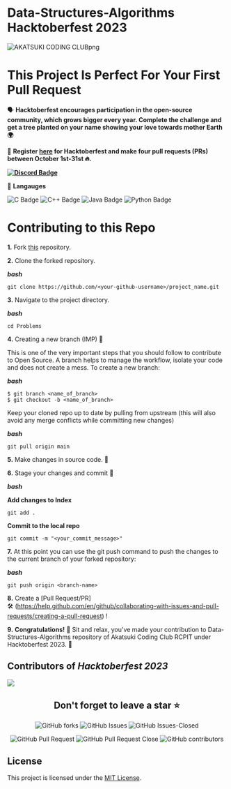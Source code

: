 # Data-Structures-Algorithms **Hacktoberfest 2023**
![AKATSUKI CODING CLUBpng](https://github.com/Akatsuki-Coding-Club/Data-Structures-Algorithms-Akatsuki-Coding-CLub/assets/146124716/a1b4b4b4-a709-4f53-a882-072583d56afc)

# This Project Is Perfect For Your First Pull Request

🗣 **Hacktoberfest encourages participation in the open-source community, which grows bigger every year. Complete the challenge and get a tree planted on your name showing your love towards mother Earth 🌍**

📢 **Register [here](https://hacktoberfest.digitalocean.com) for Hacktoberfest and make four pull requests (PRs) between October 1st-31st 🔥.**

**<a href="https://discord.com/invite/hacktoberfest"><img src="https://img.shields.io/badge/Discord-7289DA?style=for-the-badge&logo=discord&logoColor=white" alt="Discord Badge"/></a>**
 
📢 **Langauges**
<!-- Langauge badge' -->
<img src="https://img.shields.io/badge/C-00599C?style=for-the-badge&logo=c&logoColor=white" alt=" C Badge"/>
<img src="https://img.shields.io/badge/C%2B%2B-00599C?style=for-the-badge&logo=c%2B%2B&logoColor=white" alt=" C++ Badge"/>
<img src="https://img.shields.io/badge/Java-ED8B00?style=for-the-badge&logo=openjdk&logoColor=white" alt=" Java Badge"/>
<img src="https://img.shields.io/badge/Python-3776AB?style=for-the-badge&logo=python&logoColor=white" alt=" Python Badge"/>


##
# Contributing to this Repo

**1.** Fork [this](https://github.com/Akatsuki-Coding-Club/Data-Structures-Algorithms-Akatsuki-Coding-CLub/fork) repository.

**2.** Clone the forked repository.

***bash***
```
git clone https://github.com/<your-github-username>/project_name.git
```

**3.** Navigate to the project directory.

***bash***
```
cd Problems
```

**4.** Creating a new branch (IMP) 🌱
   
This is one of the very important steps that you should follow to contribute to Open Source. A branch helps to manage the workflow, isolate your code and does not create a mess. To create a new branch:

***bash***
```
$ git branch <name_of_branch>
$ git checkout -b <name_of_branch>
```

Keep your cloned repo up to date by pulling from upstream (this will also avoid any merge conflicts while committing new changes)

***bash***
```
git pull origin main
```

**5.** Make changes in source code. 🚀

**6.** Stage your changes and commit 📝

***bash***

**Add changes to Index**
```
git add .
```

**Commit to the local repo**
```
git commit -m "<your_commit_message>"
```

**7.** At this point you can use the git push command to push the changes to the current branch of your forked repository:

***bash***
```
git push origin <branch-name>
```

**8.** Create a [Pull Request/PR]  
🛠 (https://help.github.com/en/github/collaborating-with-issues-and-pull-requests/creating-a-pull-request) !

**9.** **Congratulations!**  🎉 Sit and relax, you've made your contribution to Data-Structures-Algorithms repository of Akatsuki Coding Club RCPIT under Hacktoberfest 2023.  🌟

<!-- Contributors -->
## Contributors of *Hacktoberfest 2023*

<div >

<a href="https://github.com/Akatsuki-Coding-Club/Data-Structures-Algorithms-Akatsuki-Coding-CLub/graphs/contributors">
  <img src="https://contrib.rocks/image?repo=Akatsuki-Coding-Club/Data-Structures-Algorithms-Akatsuki-Coding-CLub" />
</a>
</div>


<div align="center">
    <h2>Don't forget to leave a star ⭐️</h2>

![GitHub forks](https://img.shields.io/github/forks/Akatsuki-Coding-Club/Data-Structures-Algorithms-Akatsuki-Coding-CLub.svg)
![GitHub Issues](https://img.shields.io/github/issues/Akatsuki-Coding-Club/Data-Structures-Algorithms-Akatsuki-Coding-CLub.svg)
![GitHub Issues-Closed](https://img.shields.io/github/issues-closed/Akatsuki-Coding-Club/Data-Structures-Algorithms-Akatsuki-Coding-CLub.svg)

![GitHub Pull Request](https://img.shields.io/github/issues-pr/Akatsuki-Coding-Club/Data-Structures-Algorithms-Akatsuki-Coding-CLub.svg)
![GitHub Pull Request Close](https://img.shields.io/github/issues-pr-closed/Akatsuki-Coding-Club/Data-Structures-Algorithms-Akatsuki-Coding-CLub.svg)
![GitHub contributors](https://img.shields.io/github/contributors/Akatsuki-Coding-Club/Data-Structures-Algorithms-Akatsuki-Coding-CLub?color=2b9348)
<!-- ![GitHub license](https://img.shields.io/github/license/Akatsuki-Coding-Club/Data-Structures-Algorithms-Akatsuki-Coding-CLub.svg) -->

</div>

## License
This project is licensed under the [MIT License](LICENSE).
